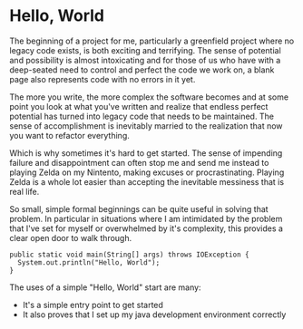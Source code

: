 # Hello, World

The beginning of a project for me, particularly a greenfield project where no legacy code exists, is both exciting and terrifying. The sense of potential and possibility is almost intoxicating and for those of us who have with a deep-seated need to control and perfect the code we work on, a blank page also represents code with no errors in it yet.

The more you write, the more complex the software becomes and at some point you look at what you've written and realize that endless perfect potential has turned into legacy code that needs to be maintained. The sense of accomplishment is inevitably married to the realization that now you want to refactor everything.

Which is why sometimes it's hard to get started. The sense of impending failure and disappointment can often stop me and send me instead to playing Zelda on my Nintento, making excuses or procrastinating. Playing Zelda is a whole lot easier than accepting the inevitable messiness that is real life. 

So small, simple formal beginnings can be quite useful in solving that problem. In particular in situations where I am intimidated by the problem that I've set for myself or overwhelmed by it's complexity, this provides a clear open door to walk through.

```
public static void main(String[] args) throws IOException {
  System.out.println("Hello, World");
}
``` 

The uses of a simple "Hello, World" start are many:

* It's a simple entry point to get started
* It also proves that I set up my java development environment correctly